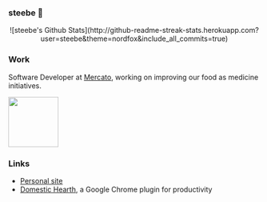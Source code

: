 ### steebe 🌮

<p align="center">
  ![steebe's Github Stats](http://github-readme-streak-stats.herokuapp.com?user=steebe&theme=nordfox&include_all_commits=true)
</p>

### Work
Software Developer at [Mercato](https://mercato.com), working on improving our food as medicine initiatives.

<a href="https://mercato.com"><img align="center" width="100" height="100" src="https://github.com/steebe/steebe/assets/22264597/2b53bfc0-004c-440e-a898-8632ac3006ca"/></a>

### Links
- [Personal site](https://steebe.dev)
- [Domestic Hearth](https://chromewebstore.google.com/detail/domestic-hearth/gkfinngilpdbfjmmgcnjikelebdldcik?hl=en), a Google Chrome plugin for productivity
